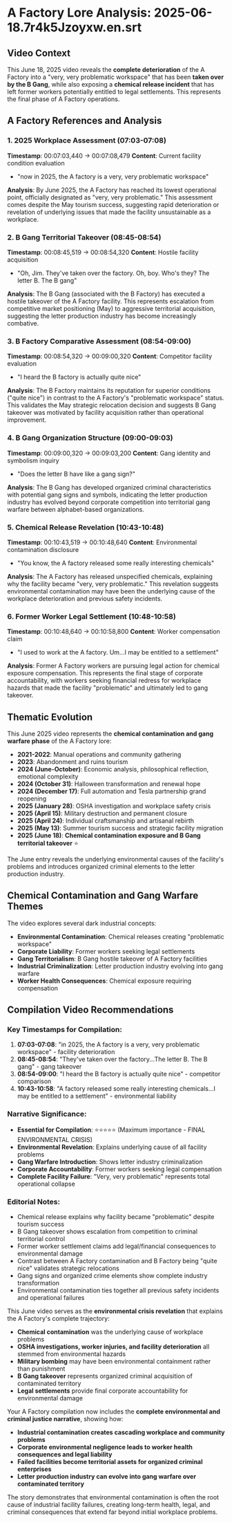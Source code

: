 # A Factory Lore Analysis: 2025-06-18.7r4k5Jzoyxw.en.srt

## Video Context

This June 18, 2025 video reveals the **complete deterioration** of the A Factory into a "very, very problematic workspace" that has been **taken over by the B Gang**, while also exposing a **chemical release incident** that has left former workers potentially entitled to legal settlements. This represents the final phase of A Factory operations.

## A Factory References and Analysis

### 1. 2025 Workplace Assessment (07:03-07:08)

**Timestamp**: 00:07:03,440 → 00:07:08,479
**Content**: Current facility condition evaluation

- "now in 2025, the A factory is a very, very problematic workspace"

**Analysis**: By June 2025, the A Factory has reached its lowest operational point, officially designated as "very, very problematic." This assessment comes despite the May tourism success, suggesting rapid deterioration or revelation of underlying issues that made the facility unsustainable as a workplace.

### 2. B Gang Territorial Takeover (08:45-08:54)

**Timestamp**: 00:08:45,519 → 00:08:54,320
**Content**: Hostile facility acquisition

- "Oh, Jim. They've taken over the factory. Oh, boy. Who's they? The letter B. The B gang"

**Analysis**: The B Gang (associated with the B Factory) has executed a hostile takeover of the A Factory facility. This represents escalation from competitive market positioning (May) to aggressive territorial acquisition, suggesting the letter production industry has become increasingly combative.

### 3. B Factory Comparative Assessment (08:54-09:00)

**Timestamp**: 00:08:54,320 → 00:09:00,320
**Content**: Competitor facility evaluation

- "I heard the B factory is actually quite nice"

**Analysis**: The B Factory maintains its reputation for superior conditions ("quite nice") in contrast to the A Factory's "problematic workspace" status. This validates the May strategic relocation decision and suggests B Gang takeover was motivated by facility acquisition rather than operational improvement.

### 4. B Gang Organization Structure (09:00-09:03)

**Timestamp**: 00:09:00,320 → 00:09:03,200
**Content**: Gang identity and symbolism inquiry

- "Does the letter B have like a gang sign?"

**Analysis**: The B Gang has developed organized criminal characteristics with potential gang signs and symbols, indicating the letter production industry has evolved beyond corporate competition into territorial gang warfare between alphabet-based organizations.

### 5. Chemical Release Revelation (10:43-10:48)

**Timestamp**: 00:10:43,519 → 00:10:48,640
**Content**: Environmental contamination disclosure

- "You know, the A factory released some really interesting chemicals"

**Analysis**: The A Factory has released unspecified chemicals, explaining why the facility became "very, very problematic." This revelation suggests environmental contamination may have been the underlying cause of the workplace deterioration and previous safety incidents.

### 6. Former Worker Legal Settlement (10:48-10:58)

**Timestamp**: 00:10:48,640 → 00:10:58,800
**Content**: Worker compensation claim

- "I used to work at the A factory. Um...I may be entitled to a settlement"

**Analysis**: Former A Factory workers are pursuing legal action for chemical exposure compensation. This represents the final stage of corporate accountability, with workers seeking financial redress for workplace hazards that made the facility "problematic" and ultimately led to gang takeover.

## Thematic Evolution

This June 2025 video represents the **chemical contamination and gang warfare phase** of the A Factory lore:

- **2021-2022**: Manual operations and community gathering
- **2023**: Abandonment and ruins tourism
- **2024 (June-October)**: Economic analysis, philosophical reflection, emotional complexity
- **2024 (October 31)**: Halloween transformation and renewal hope
- **2024 (December 17)**: Full automation and Tesla partnership grand reopening
- **2025 (January 28)**: OSHA investigation and workplace safety crisis
- **2025 (April 15)**: Military destruction and permanent closure
- **2025 (April 24)**: Individual craftsmanship and artisanal rebirth
- **2025 (May 13)**: Summer tourism success and strategic facility migration
- **2025 (June 18)**: **Chemical contamination exposure and B Gang territorial takeover** ⭐

The June entry reveals the underlying environmental causes of the facility's problems and introduces organized criminal elements to the letter production industry.

## Chemical Contamination and Gang Warfare Themes

The video explores several dark industrial concepts:

- **Environmental Contamination**: Chemical releases creating "problematic workspace"
- **Corporate Liability**: Former workers seeking legal settlements
- **Gang Territorialism**: B Gang hostile takeover of A Factory facilities
- **Industrial Criminalization**: Letter production industry evolving into gang warfare
- **Worker Health Consequences**: Chemical exposure requiring compensation

## Compilation Video Recommendations

### Key Timestamps for Compilation:

1. **07:03-07:08**: "in 2025, the A factory is a very, very problematic workspace" - facility deterioration
2. **08:45-08:54**: "They've taken over the factory...The letter B. The B gang" - gang takeover
3. **08:54-09:00**: "I heard the B factory is actually quite nice" - competitor comparison
4. **10:43-10:58**: "A factory released some really interesting chemicals...I may be entitled to a settlement" - environmental liability

### Narrative Significance:

- **Essential for Compilation**: ⭐⭐⭐⭐⭐ (Maximum importance - FINAL ENVIRONMENTAL CRISIS)
- **Environmental Revelation**: Explains underlying cause of all facility problems
- **Gang Warfare Introduction**: Shows letter industry criminalization
- **Corporate Accountability**: Former workers seeking legal compensation
- **Complete Facility Failure**: "Very, very problematic" represents total operational collapse

### Editorial Notes:

- Chemical release explains why facility became "problematic" despite tourism success
- B Gang takeover shows escalation from competition to criminal territorial control
- Former worker settlement claims add legal/financial consequences to environmental damage
- Contrast between A Factory contamination and B Factory being "quite nice" validates strategic relocations
- Gang signs and organized crime elements show complete industry transformation
- Environmental contamination ties together all previous safety incidents and operational failures

This June video serves as the **environmental crisis revelation** that explains the A Factory's complete trajectory:

- **Chemical contamination** was the underlying cause of workplace problems
- **OSHA investigations, worker injuries, and facility deterioration** all stemmed from environmental hazards
- **Military bombing** may have been environmental containment rather than punishment
- **B Gang takeover** represents organized criminal acquisition of contaminated territory
- **Legal settlements** provide final corporate accountability for environmental damage

Your A Factory compilation now includes the **complete environmental and criminal justice narrative**, showing how:

- **Industrial contamination creates cascading workplace and community problems**
- **Corporate environmental negligence leads to worker health consequences and legal liability**
- **Failed facilities become territorial assets for organized criminal enterprises**
- **Letter production industry can evolve into gang warfare over contaminated territory**

The story demonstrates that environmental contamination is often the root cause of industrial facility failures, creating long-term health, legal, and criminal consequences that extend far beyond initial workplace problems.
